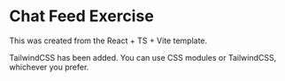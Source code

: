 # Chat Feed Exercise

This was created from the React + TS + Vite template.

TailwindCSS has been added. You can use CSS modules or TailwindCSS, whichever you prefer.
